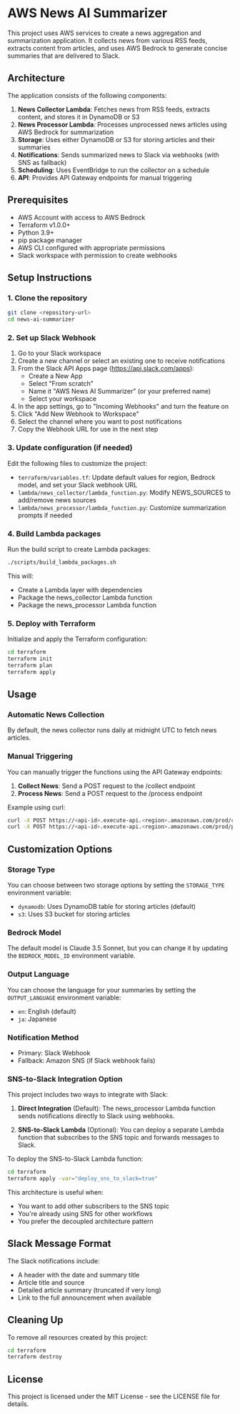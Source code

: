 # AWS News AI Summarizer

This project uses AWS services to create a news aggregation and summarization application. It collects news from various RSS feeds, extracts content from articles, and uses AWS Bedrock to generate concise summaries that are delivered to Slack.

## Architecture

The application consists of the following components:

1. **News Collector Lambda**: Fetches news from RSS feeds, extracts content, and stores it in DynamoDB or S3
2. **News Processor Lambda**: Processes unprocessed news articles using AWS Bedrock for summarization
3. **Storage**: Uses either DynamoDB or S3 for storing articles and their summaries
4. **Notifications**: Sends summarized news to Slack via webhooks (with SNS as fallback)
5. **Scheduling**: Uses EventBridge to run the collector on a schedule
6. **API**: Provides API Gateway endpoints for manual triggering

## Prerequisites

- AWS Account with access to AWS Bedrock
- Terraform v1.0.0+
- Python 3.9+
- pip package manager
- AWS CLI configured with appropriate permissions
- Slack workspace with permission to create webhooks

## Setup Instructions

### 1. Clone the repository

```bash
git clone <repository-url>
cd news-ai-summarizer
```

### 2. Set up Slack Webhook

1. Go to your Slack workspace
2. Create a new channel or select an existing one to receive notifications
3. From the Slack API Apps page (https://api.slack.com/apps):
   - Create a New App
   - Select "From scratch"
   - Name it "AWS News AI Summarizer" (or your preferred name)
   - Select your workspace
4. In the app settings, go to "Incoming Webhooks" and turn the feature on
5. Click "Add New Webhook to Workspace"
6. Select the channel where you want to post notifications
7. Copy the Webhook URL for use in the next step

### 3. Update configuration (if needed)

Edit the following files to customize the project:

- `terraform/variables.tf`: Update default values for region, Bedrock model, and set your Slack webhook URL
- `lambda/news_collector/lambda_function.py`: Modify NEWS_SOURCES to add/remove news sources
- `lambda/news_processor/lambda_function.py`: Customize summarization prompts if needed

### 4. Build Lambda packages

Run the build script to create Lambda packages:

```bash
./scripts/build_lambda_packages.sh
```

This will:
- Create a Lambda layer with dependencies
- Package the news_collector Lambda function
- Package the news_processor Lambda function

### 5. Deploy with Terraform

Initialize and apply the Terraform configuration:

```bash
cd terraform
terraform init
terraform plan
terraform apply
```

## Usage

### Automatic News Collection

By default, the news collector runs daily at midnight UTC to fetch news articles.

### Manual Triggering

You can manually trigger the functions using the API Gateway endpoints:

1. **Collect News**: Send a POST request to the /collect endpoint
2. **Process News**: Send a POST request to the /process endpoint

Example using curl:

```bash
curl -X POST https://<api-id>.execute-api.<region>.amazonaws.com/prod/collect
curl -X POST https://<api-id>.execute-api.<region>.amazonaws.com/prod/process
```

## Customization Options

### Storage Type

You can choose between two storage options by setting the `STORAGE_TYPE` environment variable:

- `dynamodb`: Uses DynamoDB table for storing articles (default)
- `s3`: Uses S3 bucket for storing articles

### Bedrock Model

The default model is Claude 3.5 Sonnet, but you can change it by updating the `BEDROCK_MODEL_ID` environment variable.

### Output Language

You can choose the language for your summaries by setting the `OUTPUT_LANGUAGE` environment variable:

- `en`: English (default)
- `ja`: Japanese

### Notification Method

- Primary: Slack Webhook
- Fallback: Amazon SNS (if Slack webhook fails)

### SNS-to-Slack Integration Option

This project includes two ways to integrate with Slack:

1. **Direct Integration** (Default): The news_processor Lambda function sends notifications directly to Slack using webhooks.

2. **SNS-to-Slack Lambda** (Optional): You can deploy a separate Lambda function that subscribes to the SNS topic and forwards messages to Slack.

To deploy the SNS-to-Slack Lambda function:

```bash
cd terraform
terraform apply -var="deploy_sns_to_slack=true"
```

This architecture is useful when:
- You want to add other subscribers to the SNS topic
- You're already using SNS for other workflows
- You prefer the decoupled architecture pattern

## Slack Message Format

The Slack notifications include:
- A header with the date and summary title
- Article title and source
- Detailed article summary (truncated if very long)
- Link to the full announcement when available

## Cleaning Up

To remove all resources created by this project:

```bash
cd terraform
terraform destroy
```

## License

This project is licensed under the MIT License - see the LICENSE file for details.
